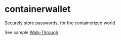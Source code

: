 # containerwallet

Securely store passwords, for the containerized world. 

See sample [Walk-Through](https://github.com/de-wiring/containerwallet/wiki/Walk-through)
